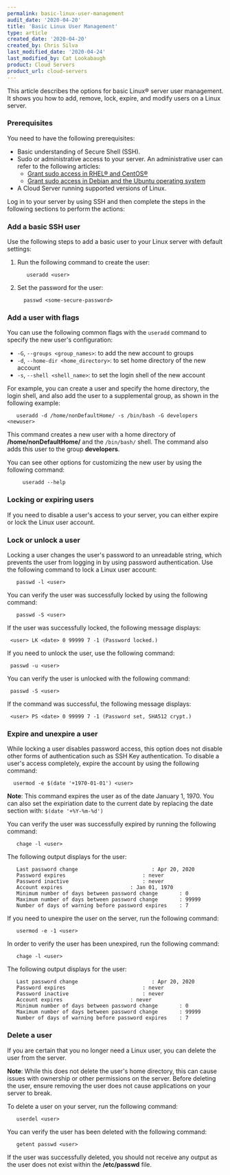 ```yaml
---
permalink: basic-linux-user-management
audit_date: '2020-04-20'
title: 'Basic Linux User Management'
type: article
created_date: '2020-04-20'
created_by: Chris Silva
last_modified_date: '2020-04-24'
last_modified_by: Cat Lookabaugh
product: Cloud Servers
product_url: cloud-servers
---
```

This article describes the options for basic Linux&reg; server user management. It shows you how to
add, remove, lock, expire, and modify users on a Linux server. 

### Prerequisites

You need to have the following prerequisites:

- Basic understanding of Secure Shell (SSH).
- Sudo or administrative access to your server. An administrative user can refer to the following articles:
  - [Grant sudo access in RHEL&reg; and CentOS&reg;](/support/how-to/grant-sudo-access-in-rhel-and-centos/) 
  - [Grant sudo access in Debian and the Ubuntu operating system](/support/how-to/grant-sudo-access-in-debian-and-the-ubuntu-operating-system/)
- A Cloud Server running supported versions of Linux.

Log in to your server by using SSH and then complete the steps in the following sections to
perform the actions:

### Add a basic SSH user

Use the following steps to add a basic user to your Linux server with default settings:

1. Run the following command to create the user:

          useradd <user>

2. Set the password for the user:

         passwd <some-secure-password>

### Add a user with flags

You can use the following common flags with the `useradd` command to specify the new user's configuration:

- `-G`, `--groups <group_names>`: to add the new account to groups
- `-d`, `--home-dir <home_directory>`: to set home directory of the new account
- `-s`, `--shell <shell_name>`: to set the login shell of the new account

For example, you can create a user and specify the home directory, the login shell, and also add the
user to a supplemental group, as shown in the following example: 

       useradd -d /home/nonDefaultHome/ -s /bin/bash -G developers <newuser> 

This command creates a new user with a home directory of **/home/nonDefaultHome/** and the `/bin/bash/`
shell. The command also adds this user to the group **developers**. 

You can see other options for customizing the new user by using the following command:

         useradd --help
       
### Locking or expiring users

If you need to disable a user's access to your server, you can either expire or lock the Linux
user account.  

### Lock or unlock a user

Locking a user changes the user's password to an unreadable string, which prevents the user from 
logging in by using password authentication. Use the following command to lock a Linux user account:

       passwd -l <user>

You can verify the user was successfully locked by using the following command: 

       passwd -S <user>

If the user was successfully locked, the following message displays:

     <user> LK <date> 0 99999 7 -1 (Password locked.)

If you need to unlock the user, use the following command:

     passwd -u <user>

You can verify the user is unlocked with the following command:

     passwd -S <user>

If the command was successful, the following message displays:

     <user> PS <date> 0 99999 7 -1 (Password set, SHA512 crypt.)


### Expire and unexpire a user

While locking a user disables password access, this option does not disable other forms of
authentication such as SSH Key authentication. To disable a user's access completely, expire
the account by using the following command:

      usermod -e $(date '+1970-01-01') <user>

**Note**: This command expires the user as of the date January 1, 1970. You can also set the
expiriation date to the current date by replacing the date section with: `$(date '+%Y-%m-%d')`

You can verify the user was successfully expired by running the following command:

       chage -l <user>

The following output displays for the user:

       Last password change					       : Apr 20, 2020
       Password expires					    	: never
       Password inactive						: never
       Account expires						: Jan 01, 1970
       Minimum number of days between password change		: 0
       Maximum number of days between password change		: 99999
       Number of days of warning before password expires	: 7

If you need to unexpire the user on the server, run the following command:

       usermod -e -1 <user>

In order to verify the user has been unexpired, run the following command:

       chage -l <user>

The following output displays for the user:

       Last password change					       : Apr 20, 2020
       Password expires					    	: never
       Password inactive						: never
       Account expires						: never
       Minimum number of days between password change		: 0
       Maximum number of days between password change		: 99999
       Number of days of warning before password expires	: 7

### Delete a user

If you are certain that you no longer need a Linux user, you can delete the user from the server. 

**Note**: While this does not delete the user's home directory, this can cause issues with ownership
    or other permissions on the server. Before deleting the user, ensure removing the user does not
    cause applications on your server to break. 

To delete a user on your server, run the following command:

       userdel <user>

You can verify the user has been deleted with the following command:

       getent passwd <user>

If the user was successfully deleted, you should not receive any output as the user does not exist
within the **/etc/passwd** file. 
